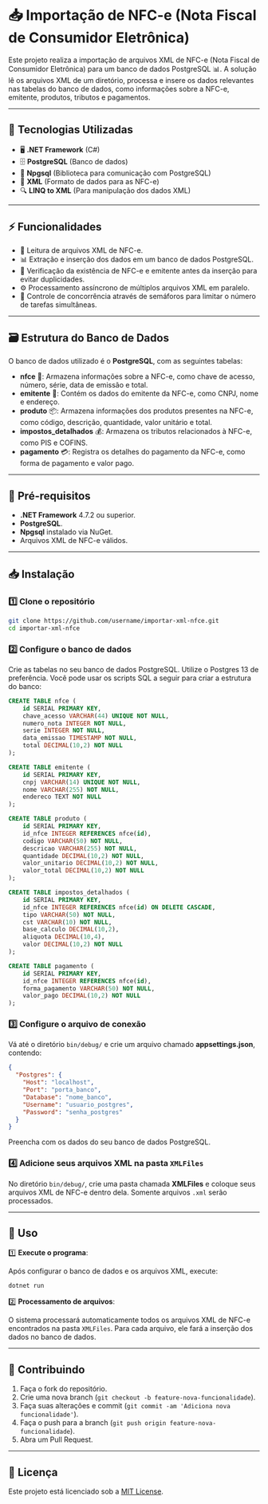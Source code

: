 ﻿# 📥 Importação de NFC-e (Nota Fiscal de Consumidor Eletrônica)

Este projeto realiza a importação de arquivos XML de NFC-e (Nota Fiscal de Consumidor Eletrônica) para um banco de dados PostgreSQL 📊. A solução lê os arquivos XML de um diretório, processa e insere os dados relevantes nas tabelas do banco de dados, como informações sobre a NFC-e, emitente, produtos, tributos e pagamentos.

---

## 🚀 Tecnologias Utilizadas

- 🖥 **.NET Framework** (C#)
- 🗄 **PostgreSQL** (Banco de dados)
- 🔌 **Npgsql** (Biblioteca para comunicação com PostgreSQL)
- 📄 **XML** (Formato de dados para as NFC-e)
- 🔍 **LINQ to XML** (Para manipulação dos dados XML)

---

## ⚡ Funcionalidades

- 📂 Leitura de arquivos XML de NFC-e.
- 📊 Extração e inserção dos dados em um banco de dados PostgreSQL.
- 🛑 Verificação da existência de NFC-e e emitente antes da inserção para evitar duplicidades.
- ⚙ Processamento assíncrono de múltiplos arquivos XML em paralelo.
- 🔄 Controle de concorrência através de semáforos para limitar o número de tarefas simultâneas.

---

## 🗃 Estrutura do Banco de Dados

O banco de dados utilizado é o **PostgreSQL**, com as seguintes tabelas:

- **nfce** 🧾: Armazena informações sobre a NFC-e, como chave de acesso, número, série, data de emissão e total.
- **emitente** 🏢: Contém os dados do emitente da NFC-e, como CNPJ, nome e endereço.
- **produto** 📦: Armazena informações dos produtos presentes na NFC-e, como código, descrição, quantidade, valor unitário e total.
- **impostos_detalhados** 💰: Armazena os tributos relacionados à NFC-e, como PIS e COFINS.
- **pagamento** 💳: Registra os detalhes do pagamento da NFC-e, como forma de pagamento e valor pago.

---

## 📌 Pré-requisitos

- **.NET Framework** 4.7.2 ou superior.
- **PostgreSQL**.
- **Npgsql** instalado via NuGet.
- Arquivos XML de NFC-e válidos.

---

## 📥 Instalação

### 1️⃣ Clone o repositório

```bash
git clone https://github.com/username/importar-xml-nfce.git
cd importar-xml-nfce
```

### 2️⃣ Configure o banco de dados

Crie as tabelas no seu banco de dados PostgreSQL. Utilize o Postgres 13 de preferência. Você pode usar os scripts SQL a seguir para criar a estrutura do banco:

```sql
CREATE TABLE nfce (
    id SERIAL PRIMARY KEY,
    chave_acesso VARCHAR(44) UNIQUE NOT NULL,
    numero_nota INTEGER NOT NULL,
    serie INTEGER NOT NULL,
    data_emissao TIMESTAMP NOT NULL,
    total DECIMAL(10,2) NOT NULL
);

CREATE TABLE emitente (
    id SERIAL PRIMARY KEY,
    cnpj VARCHAR(14) UNIQUE NOT NULL,
    nome VARCHAR(255) NOT NULL,
    endereco TEXT NOT NULL
);

CREATE TABLE produto (
    id SERIAL PRIMARY KEY,
    id_nfce INTEGER REFERENCES nfce(id),
    codigo VARCHAR(50) NOT NULL,
    descricao VARCHAR(255) NOT NULL,
    quantidade DECIMAL(10,2) NOT NULL,
    valor_unitario DECIMAL(10,2) NOT NULL,
    valor_total DECIMAL(10,2) NOT NULL
);

CREATE TABLE impostos_detalhados (
    id SERIAL PRIMARY KEY,
    id_nfce INTEGER REFERENCES nfce(id) ON DELETE CASCADE,
    tipo VARCHAR(50) NOT NULL,
    cst VARCHAR(10) NOT NULL,
    base_calculo DECIMAL(10,2),
    aliquota DECIMAL(10,4),
    valor DECIMAL(10,2) NOT NULL
);

CREATE TABLE pagamento (
    id SERIAL PRIMARY KEY,
    id_nfce INTEGER REFERENCES nfce(id),
    forma_pagamento VARCHAR(50) NOT NULL,
    valor_pago DECIMAL(10,2) NOT NULL
);
```

### 3️⃣ Configure o arquivo de conexão

Vá até o diretório `bin/debug/` e crie um arquivo chamado **appsettings.json**, contendo:

```json
{
  "Postgres": {
    "Host": "localhost",
    "Port": "porta_banco",
    "Database": "nome_banco",
    "Username": "usuario_postgres",
    "Password": "senha_postgres"
  }
}
```

Preencha com os dados do seu banco de dados PostgreSQL.

### 4️⃣ Adicione seus arquivos XML na pasta `XMLFiles`

No diretório `bin/debug/`, crie uma pasta chamada **XMLFiles** e coloque seus arquivos XML de NFC-e dentro dela. Somente arquivos `.xml` serão processados.

---

## 🎯 Uso

1️⃣ **Execute o programa**:

   Após configurar o banco de dados e os arquivos XML, execute:

   ```bash
   dotnet run
   ```

2️⃣ **Processamento de arquivos**:

   O sistema processará automaticamente todos os arquivos XML de NFC-e encontrados na pasta `XMLFiles`. Para cada arquivo, ele fará a inserção dos dados no banco de dados.

---

## 🤝 Contribuindo

1. Faça o fork do repositório.
2. Crie uma nova branch (`git checkout -b feature-nova-funcionalidade`).
3. Faça suas alterações e commit (`git commit -am 'Adiciona nova funcionalidade'`).
4. Faça o push para a branch (`git push origin feature-nova-funcionalidade`).
5. Abra um Pull Request.

---

## 📜 Licença

Este projeto está licenciado sob a [MIT License](LICENSE).